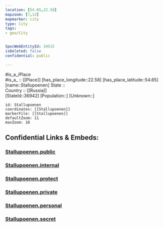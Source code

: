 ```yaml
---
location: [54.65,22.58] 
mapzoom: [7,12] 
mapmarker: city 
type: City
tags:
- geo/City


SpocWebEntityId: 34515
isDeleted: false
confidential: public

---
```

#is_a_/Place  
#is_a_ :: [[Place]] 
[has_place_longitude::22.58] 
[has_place_latitude::54.65] 
[name::Stallupoenen] 
State ::  
Country :: [[Russia]]  
[StateId::36942] 
[Population::] 
[Unknown::] 


```leaflet
id: Stallupoenen
coordinates: [[Stallupoenen]] 
markerFile: [[Stallupoenen]] 
defaultZoom: 11 
maxZoom: 18
```


## Confidential Links & Embeds: 

### [Stallupoenen.public](/_public/\Earth\Continent\Europe\Europe~East\Russia\Russia~NorthWest\Kaliningrad~Oblast\CityStallupoenen.public.md) 

### [Stallupoenen.internal](/_internal/\Earth\Continent\Europe\Europe~East\Russia\Russia~NorthWest\Kaliningrad~Oblast\CityStallupoenen.internal.md) 

### [Stallupoenen.protect](/_protect/\Earth\Continent\Europe\Europe~East\Russia\Russia~NorthWest\Kaliningrad~Oblast\CityStallupoenen.protect.md) 

### [Stallupoenen.private](/_private/\Earth\Continent\Europe\Europe~East\Russia\Russia~NorthWest\Kaliningrad~Oblast\CityStallupoenen.private.md) 

### [Stallupoenen.personal](/_personal/\Earth\Continent\Europe\Europe~East\Russia\Russia~NorthWest\Kaliningrad~Oblast\CityStallupoenen.personal.md) 

### [Stallupoenen.secret](/_secret/\Earth\Continent\Europe\Europe~East\Russia\Russia~NorthWest\Kaliningrad~Oblast\CityStallupoenen.secret.md)

